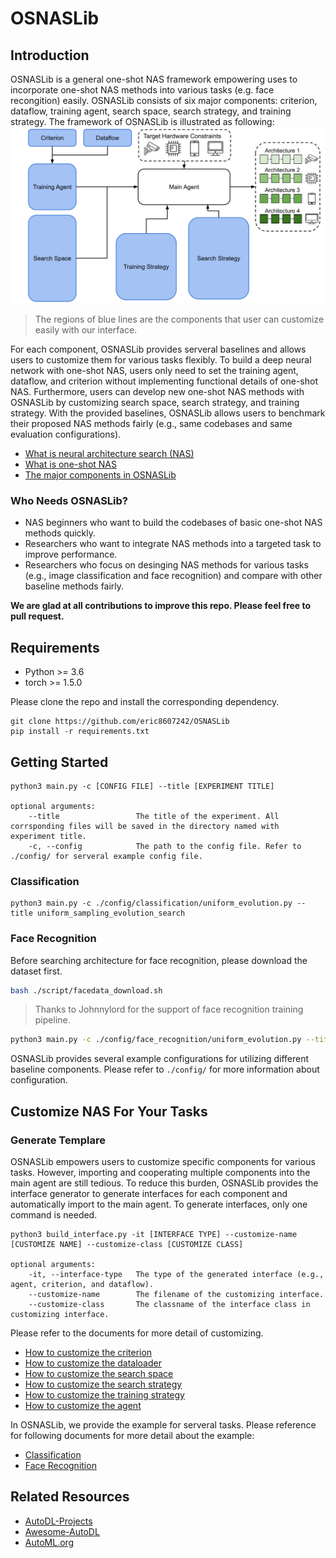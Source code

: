 # OSNASLib

## Introduction
OSNASLib is a general one-shot NAS framework empowering uses to incorporate one-shot NAS methods into various tasks (e.g. face recongition) easily. OSNASLib consists of six major components: criterion, dataflow, training agent, search space, search strategy, and training strategy.
The framework of OSNASLib is illustrated as following:
![osnaslib](./resource/osnaslib_abstract.png)
> The regions of blue lines are the components that user can customize easily with our interface.

For each component, OSNASLib provides serveral baselines and allows users to customize them for various tasks flexibly. To build a deep neural network with one-shot NAS, users only need to set the training agent, dataflow, and criterion without implementing functional details of one-shot NAS. Furthermore, users can develop new one-shot NAS methods with OSNASLib by customizing search space, search strategy, and training strategy. With the provided baselines, OSNASLib allows users to benchmark their proposed NAS methods fairly (e.g., same codebases and same evaluation configurations).

* [What is neural architecture search (NAS)](./doc/nas.md)
* [What is one-shot NAS](./doc/one_shot_nas.md)
* [The major components in OSNASLib](./doc/osnaslib.md)

### Who Needs OSNASLib?
* NAS beginners who want to build the codebases of basic one-shot NAS methods quickly.
* Researchers who want to integrate NAS methods into a targeted task to improve performance.
* Researchers who focus on desinging NAS methods for various tasks (e.g., image classification and face recognition) and compare with other baseline methods fairly.

**We are glad at all contributions to improve this repo. Please feel free to pull request.**

## Requirements
* Python >= 3.6
* torch >= 1.5.0

Please clone the repo and install the corresponding dependency.
```
git clone https://github.com/eric8607242/OSNASLib
pip install -r requirements.txt
```

## Getting Started
```
python3 main.py -c [CONFIG FILE] --title [EXPERIMENT TITLE]

optional arguments:
    --title                 The title of the experiment. All corrsponding files will be saved in the directory named with experiment title.
    -c, --config            The path to the config file. Refer to ./config/ for serveral example config file.
```
### Classification
``` python3 
python3 main.py -c ./config/classification/uniform_evolution.py --title uniform_sampling_evolution_search
```

### Face Recognition
Before searching architecture for face recognition, please download the dataset first.
```bash
bash ./script/facedata_download.sh
```
> Thanks to Johnnylord for the support of face recognition training pipeline.
```bash
python3 main.py -c ./config/face_recognition/uniform_evolution.py --title uniform_sampling_evolution_search
```

OSNASLib provides several example configurations for utilizing different baseline components. Please refer to `./config/` for more information about configuration.

## Customize NAS For Your Tasks
### Generate Templare
OSNASLib empowers users to customize specific components for various tasks. However, importing and cooperating multiple components into the main agent are still tedious. To reduce this burden, OSNASLib provides the interface generator to generate interfaces for each component and automatically import to the main agent. To generate interfaces, only one command is needed. 
```
python3 build_interface.py -it [INTERFACE TYPE] --customize-name [CUSTOMIZE NAME] --customize-class [CUSTOMIZE CLASS]

optional arguments:
    -it, --interface-type   The type of the generated interface (e.g., agent, criterion, and dataflow).
    --customize-name        The filename of the customizing interface.
    --customize-class       The classname of the interface class in customizing interface.
```

Please refer to the documents for more detail of customizing.
* [How to customize the criterion](./doc/customize/criterion.md)
* [How to customize the dataloader](./doc/customize/dataloader.md)
* [How to customize the search space](./doc/customize/search_space.md)
* [How to customize the search strategy](./doc/customize/search_strategy.md)
* [How to customize the training strategy](./doc/customize/training_strategy.md)
* [How to customize the agent](./doc/customize/agent.md)

In OSNASLib, we provide the example for serveral tasks. Please reference for following documents for more detail about the example:
* [Classification](./doc/example/classification.md)
* [Face Recognition](./doc/example/face_recognition.md)

## Related Resources
* [AutoDL-Projects](https://github.com/D-X-Y/AutoDL-Projects)
* [Awesome-AutoDL](https://github.com/D-X-Y/Awesome-AutoDL)
* [AutoML.org](https://www.automl.org/)


